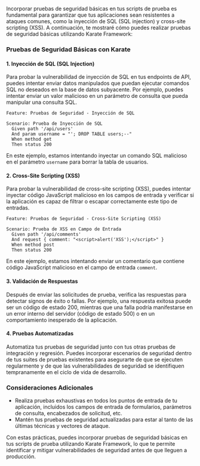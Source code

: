 Incorporar pruebas de seguridad básicas en tus scripts de prueba es fundamental para garantizar que tus aplicaciones sean resistentes a ataques comunes, como la inyección de SQL (SQL injection) y cross-site scripting (XSS). A continuación, te mostraré cómo puedes realizar pruebas de seguridad básicas utilizando Karate Framework:

### Pruebas de Seguridad Básicas con Karate

#### 1. Inyección de SQL (SQL Injection)

Para probar la vulnerabilidad de inyección de SQL en tus endpoints de API, puedes intentar enviar datos manipulados que puedan ejecutar comandos SQL no deseados en la base de datos subyacente. Por ejemplo, puedes intentar enviar un valor malicioso en un parámetro de consulta que pueda manipular una consulta SQL.

```gherkin
Feature: Pruebas de Seguridad - Inyección de SQL

Scenario: Prueba de Inyección de SQL
  Given path '/api/users'
  And param username = "'; DROP TABLE users;--"
  When method get
  Then status 200
```

En este ejemplo, estamos intentando inyectar un comando SQL malicioso en el parámetro `username` para borrar la tabla de usuarios.

#### 2. Cross-Site Scripting (XSS)

Para probar la vulnerabilidad de cross-site scripting (XSS), puedes intentar inyectar código JavaScript malicioso en los campos de entrada y verificar si la aplicación es capaz de filtrar o escapar correctamente este tipo de entradas.

```gherkin
Feature: Pruebas de Seguridad - Cross-Site Scripting (XSS)

Scenario: Prueba de XSS en Campo de Entrada
  Given path '/api/comments'
  And request { comment: "<script>alert('XSS');</script>" }
  When method post
  Then status 200
```

En este ejemplo, estamos intentando enviar un comentario que contiene código JavaScript malicioso en el campo de entrada `comment`.

#### 3. Validación de Respuestas

Después de enviar las solicitudes de prueba, verifica las respuestas para detectar signos de éxito o fallas. Por ejemplo, una respuesta exitosa puede ser un código de estado 200, mientras que una falla podría manifestarse en un error interno del servidor (código de estado 500) o en un comportamiento inesperado de la aplicación.

#### 4. Pruebas Automatizadas

Automatiza tus pruebas de seguridad junto con tus otras pruebas de integración y regresión. Puedes incorporar escenarios de seguridad dentro de tus suites de pruebas existentes para asegurarte de que se ejecuten regularmente y de que las vulnerabilidades de seguridad se identifiquen tempranamente en el ciclo de vida de desarrollo.

### Consideraciones Adicionales

- Realiza pruebas exhaustivas en todos los puntos de entrada de tu aplicación, incluidos los campos de entrada de formularios, parámetros de consulta, encabezados de solicitud, etc.
- Mantén tus pruebas de seguridad actualizadas para estar al tanto de las últimas técnicas y vectores de ataque.

Con estas prácticas, puedes incorporar pruebas de seguridad básicas en tus scripts de prueba utilizando Karate Framework, lo que te permite identificar y mitigar vulnerabilidades de seguridad antes de que lleguen a producción.